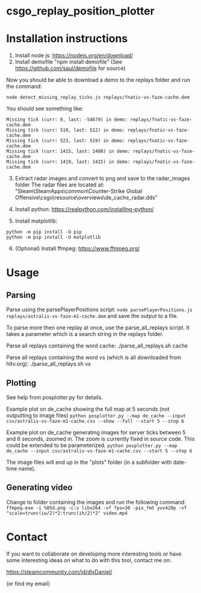 # csgo_replay_position_plotter

# Installation instructions

1. Install node js: https://nodejs.org/en/download/
2. Install demofile "npm install demofile" (See https://github.com/saul/demofile for source)

Now you should be able to download a demo to the replays folder and run the command:

`node detect_missing_replay_ticks.js replays/fnatic-vs-faze-cache.dem`

You should see something like:
```
Missing tick (curr: 0, last: -54679) in demo: replays/fnatic-vs-faze-cache.dem
Missing tick (curr: 519, last: 512) in demo: replays/fnatic-vs-faze-cache.dem
Missing tick (curr: 523, last: 519) in demo: replays/fnatic-vs-faze-cache.dem
Missing tick (curr: 1415, last: 1408) in demo: replays/fnatic-vs-faze-cache.dem
Missing tick (curr: 1419, last: 1415) in demo: replays/fnatic-vs-faze-cache.dem
```

3. Extract radar images and convert to png and save to the radar_images folder
The radar files are located at:
"Steam\SteamApps\common\Counter-Strike Global Offensive\csgo\resource\overviews\de_cache_radar.dds"

4. Install python: https://realpython.com/installing-python/
5. Install matplotlib:
```
python -m pip install -U pip
python -m pip install -U matplotlib
```

6. (Optional) Install ffmpeg: https://www.ffmpeg.org/

# Usage

## Parsing

Parse using the parsePlayerPositions script:
`node parsePlayerPositions.js replays/astralis-vs-faze-m1-cache.dem`
and save the output to a file.

To parse more then one replay at once, use the parse_all_replays script. It takes a parameter which is a search string in the replays folder.

Parse all replays containing the word cache:
./parse_all_replays.sh cache

Parse all replays containing the word vs (which is all downloaded from hltv.org):
./parse_all_replays.sh vs

## Plotting

See help from posplotter.py for details.

Example plot on de_cache showing the full map at 5 seconds (not outputting to image files)
`python posplotter.py --map de_cache --input csv/astralis-vs-faze-m1-cache.csv --show --full --start 5 --stop 6`

Example plot on de_cache generating images for server ticks between 5 and 6 seconds, zoomed in. The zoom is currently fixed in source code. This could be extended to be parameterized.
`python posplotter.py --map de_cache --input csv/astralis-vs-faze-m1-cache.csv --start 5 --stop 6`

The image files will end up in the "plots" folder (in a subfolder with date-time name).

## Generating video

Change to folder containing the images and run the following command:
`ffmpeg.exe -i %05d.png -c:v libx264 -vf fps=30 -pix_fmt yuv420p -vf "scale=trunc(iw/2)*2:trunc(ih/2)*2" video.mp4`

# Contact

If you want to collaborate on developing more interesting tools or have some interesting ideas on what to do with this tool, contact me on:

https://steamcommunity.com/id/dlxDaniel/

(or find my email)
